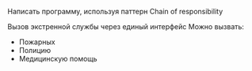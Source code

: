 

Написать программу, используя паттерн Chain of responsibility

Вызов экстренной службы через единый интерфейс 
Можно вызвать:
- Пожарных
- Полицию
- Медицинскую помощь

